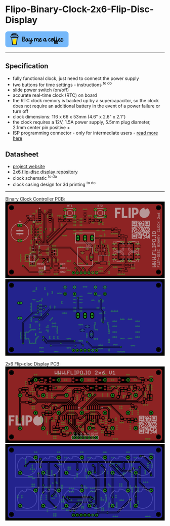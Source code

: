 # Flipo-Binary-Clock-2x6-Flip-Disc-Display
<a href="https://www.buymeacoffee.com/marcinsaj"><img src="https://github.com/marcinsaj/marcinsaj/blob/main/Buy-me-a-coffee.png" /></a>

---
## Specification
- fully functional clock, just need to connect the power supply
- two buttons for time settings - instructions <sup>to do</sup>
- slide power switch (on/off)
- accurate real-time clock (RTC) on board
- the RTC clock memory is backed up by a supercapacitor, so the clock does not require an additional battery in the event of a power failure or turn off
- clock dimensions: 116 x 66 x 53mm (4.6" x 2.6" x 2.1")
- the clock requires a 12V, 1.5A power supply, 5.5mm plug diameter, 2.1mm center pin positive +
- ISP programming connector - only for intermediate users - [read more here](https://github.com/marcinsaj/Flipo-Binary-Clock-2x6-Flip-Disc-Display/blob/main/datasheet/how-to-update-code.md)

## Datasheet
  - [project website](https://flipo.io/project/flip-disc-binary-clock/)
  - [2x6 flip-disc display repository](https://github.com/marcinsaj/Flipo-2x6-Flip-Disc-Display)
  - clock schematic <sup>to do</sup>
  - clock casing design for 3d printing <sup>to do</sup>
---

Binary Clock Controller PCB:
![Binary Clock Controller PCB](https://github.com/marcinsaj/Flipo-Binary-Clock-2x6-Flip-Disc-Display/blob/main/extras/top-binary-clock-2x6-flip-disc-display-pcb.png)
![Binary Clock Controller PCB](https://github.com/marcinsaj/Flipo-Binary-Clock-2x6-Flip-Disc-Display/blob/main/extras/bottom-binary-clock-2x6-flip-disc-display-pcb.png)

2x6 Flip-disc Display PCB:
![2x6 Flip-disc Display PCB](https://github.com/marcinsaj/Flipo-Binary-Clock-2x6-Flip-Disc-Display/blob/main/extras/top-2x6-flip-disc-display-pcb.png)
![2x6 Flip-disc Display PCB](https://github.com/marcinsaj/Flipo-Binary-Clock-2x6-Flip-Disc-Display/blob/main/extras/bottom-2x6-flip-disc-display-pcb.png)
